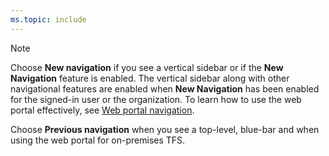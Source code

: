 ```yaml
---
ms.topic: include
---
```


> [!NOTE]
> Choose **New navigation** if you see a vertical sidebar or if the **New Navigation** feature is enabled. The vertical sidebar along with other navigational features are enabled when **New Navigation** has been enabled for the signed-in user or the organization. To learn how to use the web portal effectively, see [Web portal navigation](/azure/devops/project/navigation/index). 
> 
> Choose **Previous navigation** when you see a top-level, blue-bar and when using the web portal for on-premises TFS.   

